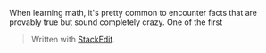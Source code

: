 When learning math, it's pretty common to encounter facts that are provably true but sound completely crazy. One of the first 


> Written with [StackEdit](https://stackedit.io/).
<!--stackedit_data:
eyJoaXN0b3J5IjpbMTg5NjY4OTIzMCwzMTc2MDgxMjFdfQ==
-->